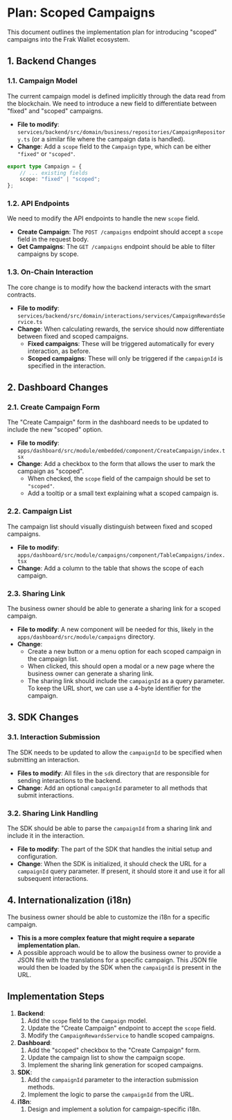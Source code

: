 # Plan: Scoped Campaigns

This document outlines the implementation plan for introducing "scoped" campaigns into the Frak Wallet ecosystem.

## 1. Backend Changes

### 1.1. Campaign Model

The current campaign model is defined implicitly through the data read from the blockchain. We need to introduce a new field to differentiate between "fixed" and "scoped" campaigns.

-   **File to modify**: `services/backend/src/domain/business/repositories/CampaignRepository.ts` (or a similar file where the campaign data is handled).
-   **Change**: Add a `scope` field to the `Campaign` type, which can be either `"fixed"` or `"scoped"`.

```typescript
export type Campaign = {
    // ... existing fields
    scope: "fixed" | "scoped";
};
```

### 1.2. API Endpoints

We need to modify the API endpoints to handle the new `scope` field.

-   **Create Campaign**: The `POST /campaigns` endpoint should accept a `scope` field in the request body.
-   **Get Campaigns**: The `GET /campaigns` endpoint should be able to filter campaigns by scope.

### 1.3. On-Chain Interaction

The core change is to modify how the backend interacts with the smart contracts.

-   **File to modify**: `services/backend/src/domain/interactions/services/CampaignRewardsService.ts`
-   **Change**: When calculating rewards, the service should now differentiate between fixed and scoped campaigns.
    -   **Fixed campaigns**: These will be triggered automatically for every interaction, as before.
    -   **Scoped campaigns**: These will only be triggered if the `campaignId` is specified in the interaction.

## 2. Dashboard Changes

### 2.1. Create Campaign Form

The "Create Campaign" form in the dashboard needs to be updated to include the new "scoped" option.

-   **File to modify**: `apps/dashboard/src/module/embedded/component/CreateCampaign/index.tsx`
-   **Change**: Add a checkbox to the form that allows the user to mark the campaign as "scoped".
    -   When checked, the `scope` field of the campaign should be set to `"scoped"`.
    -   Add a tooltip or a small text explaining what a scoped campaign is.

### 2.2. Campaign List

The campaign list should visually distinguish between fixed and scoped campaigns.

-   **File to modify**: `apps/dashboard/src/module/campaigns/component/TableCampaigns/index.tsx`
-   **Change**: Add a column to the table that shows the scope of each campaign.

### 2.3. Sharing Link

The business owner should be able to generate a sharing link for a scoped campaign.

-   **File to modify**: A new component will be needed for this, likely in the `apps/dashboard/src/module/campaigns` directory.
-   **Change**:
    -   Create a new button or a menu option for each scoped campaign in the campaign list.
    -   When clicked, this should open a modal or a new page where the business owner can generate a sharing link.
    -   The sharing link should include the `campaignId` as a query parameter. To keep the URL short, we can use a 4-byte identifier for the campaign.

## 3. SDK Changes

### 3.1. Interaction Submission

The SDK needs to be updated to allow the `campaignId` to be specified when submitting an interaction.

-   **Files to modify**: All files in the `sdk` directory that are responsible for sending interactions to the backend.
-   **Change**: Add an optional `campaignId` parameter to all methods that submit interactions.

### 3.2. Sharing Link Handling

The SDK should be able to parse the `campaignId` from a sharing link and include it in the interaction.

-   **File to modify**: The part of the SDK that handles the initial setup and configuration.
-   **Change**: When the SDK is initialized, it should check the URL for a `campaignId` query parameter. If present, it should store it and use it for all subsequent interactions.

## 4. Internationalization (i18n)

The business owner should be able to customize the i18n for a specific campaign.

-   **This is a more complex feature that might require a separate implementation plan.**
-   A possible approach would be to allow the business owner to provide a JSON file with the translations for a specific campaign. This JSON file would then be loaded by the SDK when the `campaignId` is present in the URL.

## Implementation Steps

1.  **Backend**:
    1.  Add the `scope` field to the `Campaign` model.
    2.  Update the "Create Campaign" endpoint to accept the `scope` field.
    3.  Modify the `CampaignRewardsService` to handle scoped campaigns.
2.  **Dashboard**:
    1.  Add the "scoped" checkbox to the "Create Campaign" form.
    2.  Update the campaign list to show the campaign scope.
    3.  Implement the sharing link generation for scoped campaigns.
3.  **SDK**:
    1.  Add the `campaignId` parameter to the interaction submission methods.
    2.  Implement the logic to parse the `campaignId` from the URL.
4.  **i18n**:
    1.  Design and implement a solution for campaign-specific i18n.
